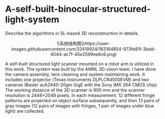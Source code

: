 # A-self-built-binocular-structured-light-system
Describe the algorithms in SL-based 3D reconstruction in details.
<div align=center>
![系统结构图](https://user-images.githubusercontent.com/32419924/163164854-973fe81f-3bdd-4044-ac7f-45e2599ee6c6.png)
</div>

A self-built structured light scanner mounted on a robot arm is utilized in this work. The system was built by the AMNL 3D vision team. I have done the camera assembly, lens cleaning and system maintaining work. It includes one projector (Texas Instruments DLPLCR4500EVM) and two cameras (Basler acA2440-20gm GigE with the Sony IMX 264 CMOS chip). The working distance of the 3D scanner is 900 mm and the scanner resolution is 2448×2048 pixels. In each measurement, 12 different fringe patterns are projected on object surface subsequently, and then 13 pairs of gray images (12 pairs of images with fringes, 1 pair of images under blue light) are collected.
